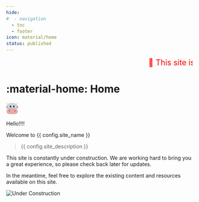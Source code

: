 ```yaml
---
hide:
#  - navigation
  - toc
  - footer
icon: material/home
status: published
---
```


<marquee behavior="scroll" direction="left" style="color: red; font-size: 1.5em;">
  🚧 This site is still under construction! 🚧
</marquee>

# :material-home: Home

![Home cow](assets/images/favicon-32x32.png)

Hello!!!!

Welcome to {{ config.site_name }}

> {{ config.site_description }}

This site is constantly under construction. We are working hard to bring you a great experience, so please check back later for updates.

In the meantime, feel free to explore the existing content and resources available on this site.

![Under Construction](https://media.giphy.com/media/3o7abKhOpu0NwenH3O/giphy.gif)
